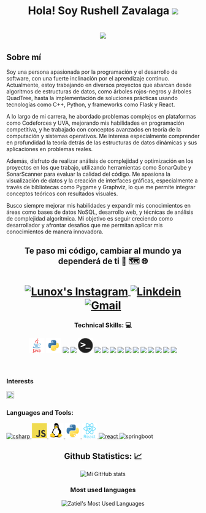 
<!-- Title -->
<h1 align="center"> Hola! Soy Rushell Zavalaga
  <img src="https://raw.githubusercontent.com/iampavangandhi/iampavangandhi/master/gifs/Hi.gif" 
       width="30px">
  

  <img src="https://th.bing.com/th/id/R.fc42c65da98d06f1f23f682eee88c8db?rik=t2V%2bAOZ9S1OWqQ&riu=http%3a%2f%2fwww.bizkloud.com%2fassets%2fimg%2fbanner%2fcustom-software.jpg&ehk=GArTvJONpWjRuif1owWxRVGzS9U0Ua97aT6WzUOwuGk%3d&risl=&pid=ImgRaw&r=0" 
       align="center">
  </h1>

<h2>Sobre mí</h2>
Soy una persona apasionada por la programación y el desarrollo de software, con una fuerte inclinación por el aprendizaje continuo. Actualmente, estoy trabajando en diversos proyectos que abarcan desde algoritmos de estructuras de datos, como árboles rojos-negros y árboles QuadTree, hasta la implementación de soluciones prácticas usando tecnologías como C++, Python, y frameworks como Flask y React.

A lo largo de mi carrera, he abordado problemas complejos en plataformas como Codeforces y UVA, mejorando mis habilidades en programación competitiva, y he trabajado con conceptos avanzados en teoría de la computación y sistemas operativos. Me interesa especialmente comprender en profundidad la teoría detrás de las estructuras de datos dinámicas y sus aplicaciones en problemas reales.

Además, disfruto de realizar análisis de complejidad y optimización en los proyectos en los que trabajo, utilizando herramientas como SonarQube y SonarScanner para evaluar la calidad del código. Me apasiona la visualización de datos y la creación de interfaces gráficas, especialmente a través de bibliotecas como Pygame y Graphviz, lo que me permite integrar conceptos teóricos con resultados visuales.

Busco siempre mejorar mis habilidades y expandir mis conocimientos en áreas como bases de datos NoSQL, desarrollo web, y técnicas de análisis de complejidad algorítmica. Mi objetivo es seguir creciendo como desarrollador y afrontar desafíos que me permitan aplicar mis conocimientos de manera innovadora.

<!-- Quote -->
<h2 align="center">Te paso mi código, cambiar al mundo ya dependerá de ti 🤯 🗺️ 🌐

  <!-- Social Network -->
<h1 align="center">
<a href="https://www.instagram.com">
  <img align="center" 
       alt="Lunox's Instagram" 
       width="22px" 
       src="https://user-images.githubusercontent.com/55005374/103146167-0b04ac00-470b-11eb-84fc-db4b7299e4ef.png" />
  </a>
  
<a href="www.linkedin.com/in/RushellZavalaga">
  <img align="center" 
       alt="Linkdein" 
       width="22px" 
       src="https://user-images.githubusercontent.com/55005374/103146171-312a4c00-470b-11eb-8839-992580bb8206.png" />
  </a>
  
<a href="mailto:rzavalaga@unsa.edu.pe">
  <img align="center" 
       alt="Gmail" 
       width="22px" 
       src="https://user-images.githubusercontent.com/55005374/103146250-0d1b3a80-470c-11eb-8ead-a92232d45d6e.png" />
  </a>
</h1>

<!-- Technical Skills que quisiera dominar -->
<p><H3 align="center"><strong> Technical Skills: 💻 </strong></p>
  
  <code><img height="40" src="https://raw.githubusercontent.com/devicons/devicon/master/icons/java/java-original-wordmark.svg"></code>
  <code><img height="40" src="https://raw.githubusercontent.com/github/explore/80688e429a7d4ef2fca1e82350fe8e3517d3494d/topics/python/python.png"></code>
  <code><img height="40" src="https://user-images.githubusercontent.com/55005374/103146298-d98ce000-470c-11eb-973d-3ff9e1b90561.png"></code>
  <code><img height="40" src="https://user-images.githubusercontent.com/55005374/103146335-3d170d80-470d-11eb-9fce-ff775c77b96b.png"></code>
  <code><img height="40" src="https://raw.githubusercontent.com/github/explore/80688e429a7d4ef2fca1e82350fe8e3517d3494d/topics/terminal/terminal.png"></code>
  <code><img height="40" src="https://user-images.githubusercontent.com/55005374/103146218-b57ccf00-470b-11eb-8fcc-aa46cab9253f.png"></code>
  <code><img height="40" src="https://user-images.githubusercontent.com/55005374/95688411-345f7280-0bc7-11eb-9513-82e0452a81eb.png"></code>
  <code><img height="40" src="https://user-images.githubusercontent.com/55005374/100307358-3c068b00-2f6b-11eb-9f07-e262ad248471.png"></code>
  <code><img height="40" src="https://user-images.githubusercontent.com/55005374/95686171-87cac400-0bb9-11eb-9d49-390f3543a0a6.png"></code>
  <code><img height="40" src="https://user-images.githubusercontent.com/55005374/95686553-d4170380-0bbb-11eb-94f2-c528413c7bad.png"></code>
  <code><img height="40" src="https://user-images.githubusercontent.com/55005374/95686705-d9c11900-0bbc-11eb-87f5-a149b86cde5a.png"></code>
  <code><img height="40" src="https://user-images.githubusercontent.com/55005374/95686779-5fdd5f80-0bbd-11eb-9a0b-8eb90d565518.png"></code>
  <code><img height="40" src="https://user-images.githubusercontent.com/55005374/95687393-a2546b80-0bc0-11eb-8991-c0c72326f29c.png"></code>
  <code><img height="40" src="https://user-images.githubusercontent.com/55005374/95687569-95844780-0bc1-11eb-8bdb-93fb29d10602.png"></code>
  <code><img height="40" src="https://user-images.githubusercontent.com/55005374/95687670-51de0d80-0bc2-11eb-826b-83fb8c5ec221.png"></code>
  <code><img height="40" src="https://user-images.githubusercontent.com/55005374/100187906-b7eecd80-2eae-11eb-8074-b65db8dfaecb.png"></code>

  </p>
  
&nbsp;  

### Interests

<a href="https://archlinux.org/"><img src="https://i.postimg.cc/8zbXyg1X/1200px-Arch-Linux-logo-svg.png" height="20%" width="20%"></a>

<h3 align="left">Languages and Tools:</h3>
<p align="left"> <a href="https://www.w3schools.com/cs/" target="_blank"> <img src="https://upload.wikimedia.org/wikipedia/commons/thumb/1/18/ISO_C%2B%2B_Logo.svg/800px-ISO_C%2B%2B_Logo.svg.png" alt="csharp" width="40" height="40"/> </a> <a href="https://developer.mozilla.org/en-US/docs/Web/JavaScript" target="_blank"> <img src="https://raw.githubusercontent.com/devicons/devicon/master/icons/javascript/javascript-original.svg" alt="javascript" width="40" height="40"/> </a> <a href="https://www.linux.org/" target="_blank"> <img src="https://raw.githubusercontent.com/devicons/devicon/master/icons/linux/linux-original.svg" alt="linux" width="40" height="40"/> </a> <a href="https://www.python.org" target="_blank"> <img src="https://raw.githubusercontent.com/devicons/devicon/master/icons/python/python-original.svg" alt="python" width="40" height="40"/> </a> <a href="https://reactjs.org/" target="_blank"> <img src="https://raw.githubusercontent.com/devicons/devicon/master/icons/react/react-original-wordmark.svg" alt="react" width="40" height="40"/> <a href="https://es.wikipedia.org/wiki/Bash" target="_blank"> <img src="https://i.postimg.cc/KYYRkqtV/Terminalicon2.png" alt="react" width="40" height="40"/> </a> 
<img src="https://upload.wikimedia.org/wikipedia/commons/thumb/7/79/Spring_Boot.svg/1024px-Spring_Boot.svg.png" alt="springboot" width="40" height="40"/>
</p>

<!-- Numeralia -->
<H2 align="center"><strong>Github Statistics: 📈
  </strong>
</H2>
    <p align="center">
      <div align="center">
    </p>
        
![Mi GitHub stats](https://github-readme-stats.vercel.app/api?username=RushhMax&show_icons=true&theme=radical)
### Most used languages
![Zatiel's Most Used Languages](https://github-readme-stats.vercel.app/api/top-langs/?username=RushhMax&theme=react&layout=compact&hide=HTML)

